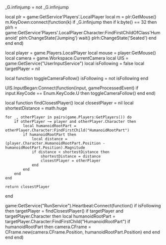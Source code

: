 _G.infinjump = not _G.infinjump

local plr = game:GetService'Players'.LocalPlayer
local m = plr:GetMouse()
m.KeyDown:connect(function(k)
    if _G.infinjump then
        if k:byte() == 32 then
            plrh = game:GetService'Players'.LocalPlayer.Character:FindFirstChildOfClass'Humanoid'
            plrh:ChangeState('Jumping')
            wait()
            plrh:ChangeState('Seated')
        end
    end
end)

local player = game.Players.LocalPlayer
local mouse = player:GetMouse()
local camera = game.Workspace.CurrentCamera
local UIS = game:GetService("UserInputService")
local isFollowing = false
local targetPlayer = nil

local function toggleCameraFollow()
    isFollowing = not isFollowing
end

UIS.InputBegan:Connect(function(input, gameProcessedEvent)
    if input.KeyCode == Enum.KeyCode.U then
        toggleCameraFollow()
    end
end)

local function findClosestPlayer()
    local closestPlayer = nil
    local shortestDistance = math.huge

    for _, otherPlayer in pairs(game.Players:GetPlayers()) do
        if otherPlayer ~= player and otherPlayer.Character then
            local humanoidRootPart = otherPlayer.Character:FindFirstChild("HumanoidRootPart")
            if humanoidRootPart then
                local distance = (player.Character.HumanoidRootPart.Position - humanoidRootPart.Position).Magnitude
                if distance < shortestDistance then
                    shortestDistance = distance
                    closestPlayer = otherPlayer
                end
            end
        end
    end

    return closestPlayer
end

game:GetService("RunService").Heartbeat:Connect(function()
    if isFollowing then
        targetPlayer = findClosestPlayer()
        if targetPlayer and targetPlayer.Character then
            local humanoidRootPart = targetPlayer.Character:FindFirstChild("HumanoidRootPart")
            if humanoidRootPart then
                camera.CFrame = CFrame.new(camera.CFrame.Position, humanoidRootPart.Position)
            end
        end
    end
end)
